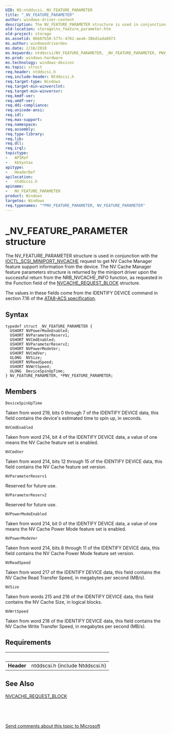 ```yaml
---
UID: NS:ntddscsi._NV_FEATURE_PARAMETER
title: "_NV_FEATURE_PARAMETER"
author: windows-driver-content
description: The NV_FEATURE_PARAMETER structure is used in conjunction with the IOCTL_SCSI_MINIPORT_NVCACHE request to get NV Cache Manager feature support information from the device.
old-location: storage\nv_feature_parameter.htm
old-project: storage
ms.assetid: 06b07b50-577c-4762-aea6-38bd1ada8973
ms.author: windowsdriverdev
ms.date: 2/16/2018
ms.keywords: ntddscsi/NV_FEATURE_PARAMETER, _NV_FEATURE_PARAMETER, PNV_FEATURE_PARAMETER structure pointer [Storage Devices], PNV_FEATURE_PARAMETER, NV_FEATURE_PARAMETER structure [Storage Devices], structs-nvcache_ac844d4b-783b-4248-8699-353eef5a3d52.xml, ntddscsi/PNV_FEATURE_PARAMETER, NV_FEATURE_PARAMETER, *PNV_FEATURE_PARAMETER, storage.nv_feature_parameter
ms.prod: windows-hardware
ms.technology: windows-devices
ms.topic: struct
req.header: ntddscsi.h
req.include-header: Ntddscsi.h
req.target-type: Windows
req.target-min-winverclnt: 
req.target-min-winversvr: 
req.kmdf-ver: 
req.umdf-ver: 
req.ddi-compliance: 
req.unicode-ansi: 
req.idl: 
req.max-support: 
req.namespace: 
req.assembly: 
req.type-library: 
req.lib: 
req.dll: 
req.irql: 
topictype:
-	APIRef
-	kbSyntax
apitype:
-	HeaderDef
apilocation:
-	ntddscsi.h
apiname:
-	NV_FEATURE_PARAMETER
product: Windows
targetos: Windows
req.typenames: "*PNV_FEATURE_PARAMETER, NV_FEATURE_PARAMETER"
---
```


# _NV_FEATURE_PARAMETER structure
The NV_FEATURE_PARAMETER structure is used in conjunction with the <a href="..\ntddscsi\ni-ntddscsi-ioctl_scsi_miniport_nvcache.md">IOCTL_SCSI_MINIPORT_NVCACHE</a> request to get NV Cache Manager feature support information from the device. The NV Cache Manager feature parameters structure is returned by the miniport driver upon the successful return from the NRB_NVCACHE_INFO function, as requested in the Function field of the <a href="..\ntddscsi\ns-ntddscsi-_nvcache_request_block.md">NVCACHE_REQUEST_BLOCK</a> structure.

The values in these fields come from the IDENTIFY DEVICE command in section 7.16 of the <a href="http://go.microsoft.com/fwlink/p/?linkid=74996">ATA8-ACS specification</a>.

## Syntax
````
typedef struct _NV_FEATURE_PARAMETER {
  USHORT NVPowerModeEnabled;
  USHORT NVParameterReserv1;
  USHORT NVCmdEnabled;
  USHORT NVParameterReserv2;
  USHORT NVPowerModeVer;
  USHORT NVCmdVer;
  ULONG  NVSize;
  USHORT NVReadSpeed;
  USHORT NVWrtSpeed;
  ULONG  DeviceSpinUpTime;
} NV_FEATURE_PARAMETER, *PNV_FEATURE_PARAMETER;
````

## Members


`DeviceSpinUpTime`

Taken from word 219, bits 0 through 7 of the IDENTIFY DEVICE data, this field contains the device's estimated time to spin up, in seconds.

`NVCmdEnabled`

Taken from word 214, bit 4 of the IDENTIFY DEVICE data, a value of one means the NV Cache feature set is enabled.

`NVCmdVer`

Taken from word 214, bits 12 through 15 of the IDENTIFY DEVICE data, this field contains the NV Cache feature set version.

`NVParameterReserv1`

Reserved for future use.

`NVParameterReserv2`

Reserved for future use.

`NVPowerModeEnabled`

Taken from word 214, bit 0 of the IDENTIFY DEVICE data, a value of one means the NV Cache Power Mode feature set is enabled.

`NVPowerModeVer`

Taken from word 214, bits 8 through 11 of the IDENTIFY DEVICE data, this field contains the NV Cache Power Mode feature set version.

`NVReadSpeed`

Taken from word 217 of the IDENTIFY DEVICE data, this field contains the NV Cache Read Transfer Speed, in megabytes per second (MB/s).

`NVSize`

Taken from words 215 and 216 of the IDENTIFY DEVICE data, this field contains the NV Cache Size, in logical blocks.

`NVWrtSpeed`

Taken from word 218 of the IDENTIFY DEVICE data, this field contains the NV Cache Write Transfer Speed, in megabytes per second (MB/s).


## Requirements
| &nbsp; | &nbsp; |
| ---- |:---- |
| **Header** | ntddscsi.h (include Ntddscsi.h) |

## See Also

<a href="..\ntddscsi\ns-ntddscsi-_nvcache_request_block.md">NVCACHE_REQUEST_BLOCK</a>



 

 

<a href="mailto:wsddocfb@microsoft.com?subject=Documentation%20feedback [storage\storage]:%20NV_FEATURE_PARAMETER structure%20 RELEASE:%20(2/16/2018)&amp;body=%0A%0APRIVACY STATEMENT%0A%0AWe use your feedback to improve the documentation. We don't use your email address for any other purpose, and we'll remove your email address from our system after the issue that you're reporting is fixed. While we're working to fix this issue, we might send you an email message to ask for more info. Later, we might also send you an email message to let you know that we've addressed your feedback.%0A%0AFor more info about Microsoft's privacy policy, see http://privacy.microsoft.com/en-us/default.aspx." title="Send comments about this topic to Microsoft">Send comments about this topic to Microsoft</a>